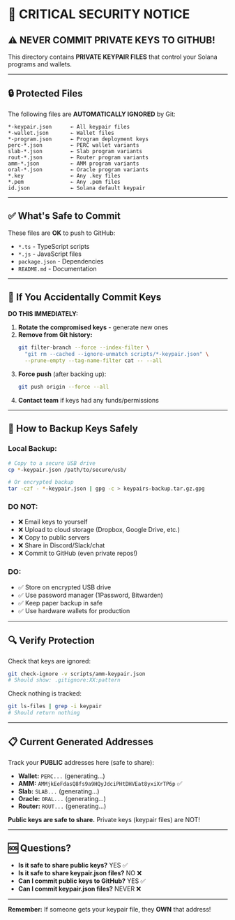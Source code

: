# 🔐 CRITICAL SECURITY NOTICE

## ⚠️ NEVER COMMIT PRIVATE KEYS TO GITHUB!

This directory contains **PRIVATE KEYPAIR FILES** that control your Solana programs and wallets.

---

## 🔒 Protected Files

The following files are **AUTOMATICALLY IGNORED** by Git:

```
*-keypair.json      ← All keypair files
*-wallet.json       ← Wallet files
*-program.json      ← Program deployment keys
perc-*.json         ← PERC wallet variants
slab-*.json         ← Slab program variants
rout-*.json         ← Router program variants
amm-*.json          ← AMM program variants
oral-*.json         ← Oracle program variants
*.key               ← Any .key files
*.pem               ← Any .pem files
id.json             ← Solana default keypair
```

---

## ✅ What's Safe to Commit

These files are **OK** to push to GitHub:
- `*.ts` - TypeScript scripts
- `*.js` - JavaScript files
- `package.json` - Dependencies
- `README.md` - Documentation

---

## 🚨 If You Accidentally Commit Keys

**DO THIS IMMEDIATELY:**

1. **Rotate the compromised keys** - generate new ones
2. **Remove from Git history:**
   ```bash
   git filter-branch --force --index-filter \
     "git rm --cached --ignore-unmatch scripts/*-keypair.json" \
     --prune-empty --tag-name-filter cat -- --all
   ```
3. **Force push** (after backing up):
   ```bash
   git push origin --force --all
   ```
4. **Contact team** if keys had any funds/permissions

---

## 💾 How to Backup Keys Safely

### Local Backup:
```bash
# Copy to a secure USB drive
cp *-keypair.json /path/to/secure/usb/

# Or encrypted backup
tar -czf - *-keypair.json | gpg -c > keypairs-backup.tar.gz.gpg
```

### DO NOT:
- ❌ Email keys to yourself
- ❌ Upload to cloud storage (Dropbox, Google Drive, etc.)
- ❌ Copy to public servers
- ❌ Share in Discord/Slack/chat
- ❌ Commit to GitHub (even private repos!)

### DO:
- ✅ Store on encrypted USB drive
- ✅ Use password manager (1Password, Bitwarden)
- ✅ Keep paper backup in safe
- ✅ Use hardware wallets for production

---

## 🔍 Verify Protection

Check that keys are ignored:
```bash
git check-ignore -v scripts/amm-keypair.json
# Should show: .gitignore:XX:pattern
```

Check nothing is tracked:
```bash
git ls-files | grep -i keypair
# Should return nothing
```

---

## 📋 Current Generated Addresses

Track your **PUBLIC** addresses here (safe to share):

- **Wallet:** `PERC...` (generating...)
- **AMM:** `AMMjkEeFdasQ8fs9a9HQyJdciPHtDHVEat8yxiXrTP6p` ✅
- **Slab:** `SLAB...` (generating...)
- **Oracle:** `ORAL...` (generating...)
- **Router:** `ROUT...` (generating...)

**Public keys are safe to share.** Private keys (keypair files) are NOT!

---

## 🆘 Questions?

- **Is it safe to share public keys?** YES ✅
- **Is it safe to share keypair.json files?** NO ❌
- **Can I commit public keys to GitHub?** YES ✅
- **Can I commit keypair.json files?** NEVER ❌

---

**Remember:** If someone gets your keypair file, they **OWN** that address!

